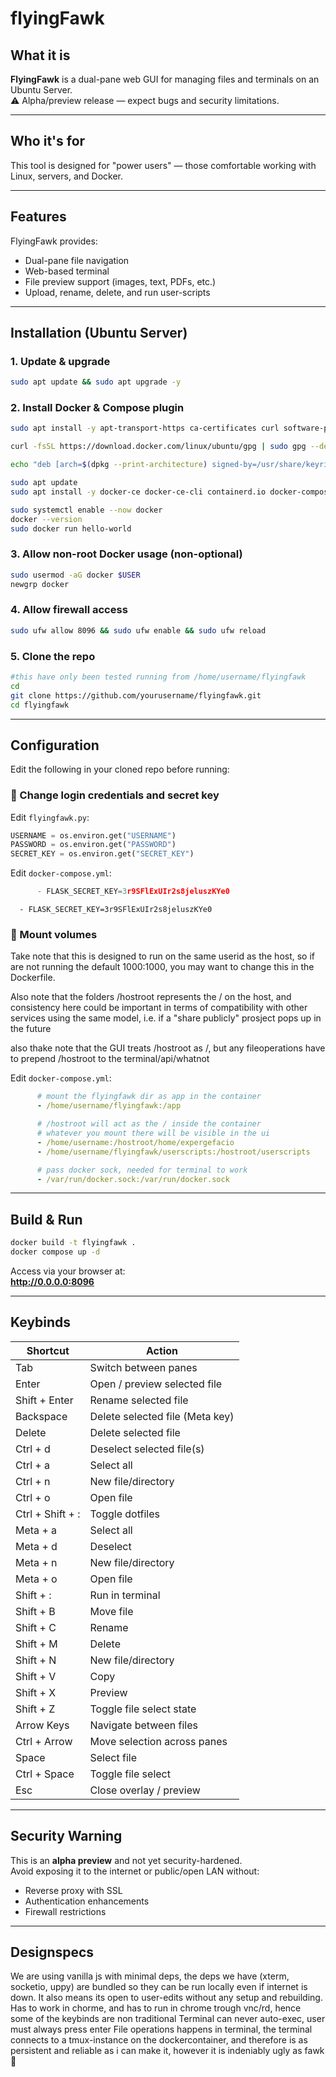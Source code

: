 # flyingFawk

## What it is

**FlyingFawk** is a dual-pane web GUI for managing files and terminals on an Ubuntu Server.  
⚠️ Alpha/preview release — expect bugs and security limitations.

---

## Who it's for

This tool is designed for "power users" — those comfortable working with Linux, servers, and Docker.

---

## Features

FlyingFawk provides:
- Dual-pane file navigation
- Web-based terminal
- File preview support (images, text, PDFs, etc.)
- Upload, rename, delete, and run user-scripts

---

## Installation (Ubuntu Server)

### 1. Update & upgrade
```bash
sudo apt update && sudo apt upgrade -y
```

### 2. Install Docker & Compose plugin
```bash
sudo apt install -y apt-transport-https ca-certificates curl software-properties-common

curl -fsSL https://download.docker.com/linux/ubuntu/gpg | sudo gpg --dearmor -o /usr/share/keyrings/docker-archive-keyring.gpg

echo "deb [arch=$(dpkg --print-architecture) signed-by=/usr/share/keyrings/docker-archive-keyring.gpg] https://download.docker.com/linux/ubuntu $(lsb_release -cs) stable" | sudo tee /etc/apt/sources.list.d/docker.list > /dev/null

sudo apt update
sudo apt install -y docker-ce docker-ce-cli containerd.io docker-compose-plugin

sudo systemctl enable --now docker
docker --version
sudo docker run hello-world
```

### 3. Allow non-root Docker usage (non-optional)
```bash
sudo usermod -aG docker $USER
newgrp docker
```

### 4. Allow firewall access
```bash
sudo ufw allow 8096 && sudo ufw enable && sudo ufw reload
```

### 5. Clone the repo
```bash
#this have only been tested running from /home/username/flyingfawk
cd
git clone https://github.com/yourusername/flyingfawk.git
cd flyingfawk
```

---

## Configuration

Edit the following in your cloned repo before running:

### 🔐 Change login credentials and secret key

Edit `flyingfawk.py`:
```python
USERNAME = os.environ.get("USERNAME")
PASSWORD = os.environ.get("PASSWORD")
SECRET_KEY = os.environ.get("SECRET_KEY")
```
Edit `docker-compose.yml`:
```python
      - FLASK_SECRET_KEY=3r9SFlExUIr2s8jeluszKYe0
```
      - FLASK_SECRET_KEY=3r9SFlExUIr2s8jeluszKYe0

### 📁 Mount volumes
Take note that this is designed to run on the same userid as the host, so if are not running the default 1000:1000, you may want to change this in the Dockerfile.

Also note that the folders /hostroot represents the / on the host, and consistency here could be important in terms of compatibility with other services using the same model, i.e. if a "share publicly" prosject pops up in the future

also thake note that the GUI treats /hostroot as /, but any fileoperations have to prepend /hostroot to the terminal/api/whatnot

Edit `docker-compose.yml`:
```yaml
      # mount the flyingfawk dir as app in the container
      - /home/username/flyingfawk:/app

      # /hostroot will act as the / inside the container
      # whatever you mount there will be visible in the ui
      - /home/username:/hostroot/home/expergefacio
      - /home/username/flyingfawk/userscripts:/hostroot/userscripts

      # pass docker sock, needed for terminal to work
      - /var/run/docker.sock:/var/run/docker.sock
```

---

## Build & Run

```bash
docker build -t flyingfawk .
docker compose up -d
```

Access via your browser at:  
**http://0.0.0.0:8096**

---

## Keybinds

| Shortcut         | Action                          |
|------------------|---------------------------------|
| Tab              | Switch between panes            |
| Enter            | Open / preview selected file    |
| Shift + Enter    | Rename selected file            |
| Backspace        | Delete selected file (Meta key) |
| Delete           | Delete selected file            |
| Ctrl + d         | Deselect selected file(s)       |
| Ctrl + a         | Select all                      |
| Ctrl + n         | New file/directory              |
| Ctrl + o         | Open file                       |
| Ctrl + Shift + : | Toggle dotfiles                 |
| Meta + a         | Select all                      |
| Meta + d         | Deselect                        |
| Meta + n         | New file/directory              |
| Meta + o         | Open file                       |
| Shift + :        | Run in terminal                 |
| Shift + B        | Move file                       |
| Shift + C        | Rename                          |
| Shift + M        | Delete                          |
| Shift + N        | New file/directory              |
| Shift + V        | Copy                            |
| Shift + X        | Preview                         |
| Shift + Z        | Toggle file select state        |
| Arrow Keys       | Navigate between files          |
| Ctrl + Arrow     | Move selection across panes     |
| Space            | Select file                     |
| Ctrl + Space     | Toggle file select              |
| Esc              | Close overlay / preview         |


---

## Security Warning

This is an **alpha preview** and not yet security-hardened.  
Avoid exposing it to the internet or public/open LAN without:
- Reverse proxy with SSL
- Authentication enhancements
- Firewall restrictions

---

## Designspecs

We are using vanilla js with minimal deps, the deps we have (xterm, socketio, uppy) are bundled so they can be run locally even if internet is down. It also means its open to user-edits without any setup and rebuilding.
Has to work in chorme, and has to run in chrome trough vnc/rd, hence some of the keybinds are non traditional
Terminal can never auto-exec, user must always press enter
File operations happens in terminal, the terminal connects to a tmux-instance on the dockercontainer, and therefore is as persistent and reliable as i can make it, however it is indeniably ugly as fawk🤣
